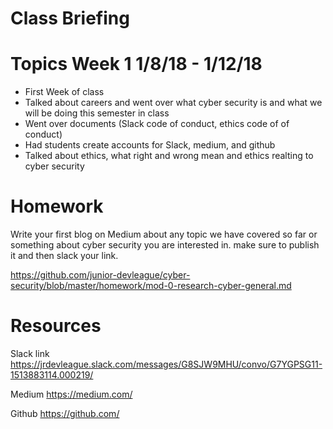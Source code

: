 # Class Briefing


# Topics Week 1 1/8/18 - 1/12/18
- First Week of class
- Talked about careers and went over what cyber security is and what we will be doing this semester in class
- Went over documents (Slack code of conduct, ethics code of of conduct)
- Had students create accounts for Slack, medium, and github
- Talked about ethics, what right and wrong mean and ethics realting to cyber security

# Homework 
Write your first blog on Medium about any topic we have covered so far or something about cyber security you are interested in. make sure to publish it and then slack your link. 


https://github.com/junior-devleague/cyber-security/blob/master/homework/mod-0-research-cyber-general.md

# Resources 
Slack link https://jrdevleague.slack.com/messages/G8SJW9MHU/convo/G7YGPSG11-1513883114.000219/

Medium https://medium.com/

Github https://github.com/
